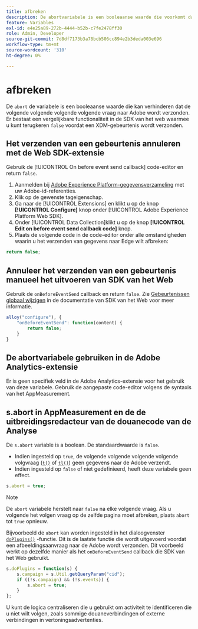 ```yaml
---
title: afbreken
description: De abortvariabele is een booleaanse waarde die voorkomt dat een hit wordt verzonden naar Adobe gegevensverzamelingsservers.
feature: Variables
exl-id: e4e25a89-272b-4444-b52b-c7fe2478ff30
role: Admin, Developer
source-git-commit: 7d8df7173b3a78bcb506cc894e2b3deda003e696
workflow-type: tm+mt
source-wordcount: '310'
ht-degree: 0%

---
```


# afbreken

De `abort` de variabele is een booleaanse waarde die kan verhinderen dat de volgende volgende volgende volgende vraag naar Adobe wordt verzonden. Er bestaat een vergelijkbare functionaliteit in de SDK van het web waarmee u kunt terugkeren `false` voordat een XDM-gebeurtenis wordt verzonden.

## Het verzenden van een gebeurtenis annuleren met de Web SDK-extensie

Gebruik de [!UICONTROL On before event send callback] code-editor en return `false`.

1. Aanmelden bij [Adobe Experience Platform-gegevensverzameling](https://experience.adobe.com/data-collection) met uw Adobe-id-referenties.
1. Klik op de gewenste tageigenschap.
1. Ga naar de [!UICONTROL Extensions] en klikt u op de knop **[!UICONTROL Configure]** knop onder [!UICONTROL Adobe Experience Platform Web SDK].
1. Onder [!UICONTROL Data Collection]klikt u op de knop **[!UICONTROL Edit on before event send callback code]** knop.
1. Plaats de volgende code in de code-editor onder alle omstandigheden waarin u het verzenden van gegevens naar Edge wilt afbreken:

```js
return false;
```

## Annuleer het verzenden van een gebeurtenis manueel het uitvoeren van SDK van het Web

Gebruik de `onBeforeEventSend` callback en return `false`. Zie [Gebeurtenissen globaal wijzigen](https://experienceleague.adobe.com/docs/experience-platform/edge/fundamentals/tracking-events.html#modifying-events-globally) in de documentatie van SDK van het Web voor meer informatie.

```js
alloy("configure"), {
    "onBeforeEventSend": function(content) {
        return false;
    }
}
```

## De abortvariabele gebruiken in de Adobe Analytics-extensie

Er is geen specifiek veld in de Adobe Analytics-extensie voor het gebruik van deze variabele. Gebruik de aangepaste code-editor volgens de syntaxis van het AppMeasurement.

## s.abort in AppMeasurement en de de uitbreidingsredacteur van de douanecode van de Analyse

De `s.abort` variable is a boolean. De standaardwaarde is `false`.

* Indien ingesteld op `true`, de volgende volgende volgende volgende volgvraag ([`t()`](../functions/t-method.md) of [`tl()`](../functions/tl-method.md)) geen gegevens naar de Adobe verzendt.
* Indien ingesteld op `false` of niet gedefinieerd, heeft deze variabele geen effect.

```js
s.abort = true;
```

>[!NOTE]
>
>De `abort` variabele herstelt naar `false` na elke volgende vraag. Als u volgende het volgen vraag op de zelfde pagina moet afbreken, plaats `abort` tot `true` opnieuw.

Bijvoorbeeld de `abort` kan worden ingesteld in het dialoogvenster [`doPlugins()`](../functions/doplugins.md) -functie. Dit is de laatste functie die wordt uitgevoerd voordat een afbeeldingsaanvraag naar de Adobe wordt verzonden. Dit voorbeeld werkt op dezelfde manier als het `onBeforeEventSend` callback die SDK van het Web gebruikt.

```js
s.doPlugins = function(s) {
    s.campaign = s.Util.getQueryParam("cid");
    if ((!s.campaign) && (!s.events)) {
        s.abort = true;
    }
};
```

U kunt de logica centraliseren die u gebruikt om activiteit te identificeren die u niet wilt volgen, zoals sommige douaneverbindingen of externe verbindingen in vertoningsadvertenties.
